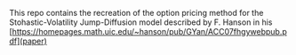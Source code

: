 $\text{This repo contains the recreation of the option pricing method for the Stohastic-Volatility Jump-Diffusion model described by F. Hanson in his}$ [https://homepages.math.uic.edu/~hanson/pub/GYan/ACC07fhgywebpub.pdf](paper)
